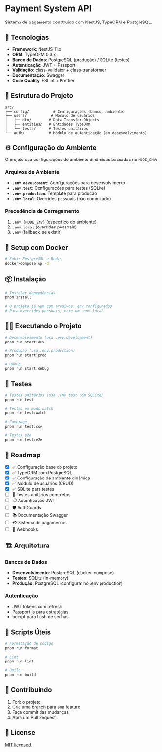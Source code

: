 # Payment System API

Sistema de pagamento construído com NestJS, TypeORM e PostgreSQL.

## 🚀 Tecnologias

- **Framework**: NestJS 11.x
- **ORM**: TypeORM 0.3.x
- **Banco de Dados**: PostgreSQL (produção) / SQLite (testes)
- **Autenticação**: JWT + Passport
- **Validação**: class-validator + class-transformer
- **Documentação**: Swagger
- **Code Quality**: ESLint + Prettier

## 📁 Estrutura do Projeto

```
src/
├── config/           # Configurações (banco, ambiente)
├── users/           # Módulo de usuários
│   ├── dto/        # Data Transfer Objects
│   ├── entities/   # Entidades TypeORM
│   └── tests/      # Testes unitários
└── auth/           # Módulo de autenticação (em desenvolvimento)
```

## ⚙️ Configuração do Ambiente

O projeto usa configurações de ambiente dinâmicas baseadas no `NODE_ENV`:

### Arquivos de Ambiente

- **`.env.development`**: Configurações para desenvolvimento
- **`.env.test`**: Configurações para testes (SQLite)
- **`.env.production`**: Template para produção
- **`.env.local`**: Overrides pessoais (não commitado)

### Precedência de Carregamento

1. `.env.{NODE_ENV}` (específico do ambiente)
2. `.env.local` (overrides pessoais)
3. `.env` (fallback, se existir)

## 🐳 Setup com Docker

```bash
# Subir PostgreSQL e Redis
docker-compose up -d
```

## 📦 Instalação

```bash
# Instalar dependências
pnpm install

# O projeto já vem com arquivos .env configurados
# Para overrides pessoais, crie um .env.local
```

## 🏃‍♂️ Executando o Projeto

```bash
# Desenvolvimento (usa .env.development)
pnpm run start:dev

# Produção (usa .env.production)
pnpm run start:prod

# Debug
pnpm run start:debug
```

## 🧪 Testes

```bash
# Testes unitários (usa .env.test com SQLite)
pnpm run test

# Testes em modo watch
pnpm run test:watch

# Coverage
pnpm run test:cov

# Testes e2e
pnpm run test:e2e
```

## 🎯 Roadmap

- [x] ✅ Configuração base do projeto
- [x] ✅ TypeORM com PostgreSQL
- [x] ✅ Configuração de ambiente dinâmica
- [x] ✅ Módulo de usuários (CRUD)
- [x] ✅ SQLite para testes
- [ ] 🔄 Testes unitários completos
- [ ] 📋 Autenticação JWT
- [ ] 🛡️ AuthGuards
- [ ] 📚 Documentação Swagger
- [ ] 💳 Sistema de pagamentos
- [ ] 🔔 Webhooks

## 🏗️ Arquitetura

### Bancos de Dados

- **Desenvolvimento**: PostgreSQL (docker-compose)
- **Testes**: SQLite (in-memory)
- **Produção**: PostgreSQL (configurar no .env.production)

### Autenticação

- JWT tokens com refresh
- Passport.js para estratégias
- bcrypt para hash de senhas

## 📝 Scripts Úteis

```bash
# Formatação de código
pnpm run format

# Lint
pnpm run lint

# Build
pnpm run build
```

## 🤝 Contribuindo

1. Fork o projeto
2. Crie uma branch para sua feature
3. Faça commit das mudanças
4. Abra um Pull Request

## 📄 License

[MIT licensed](LICENSE).

